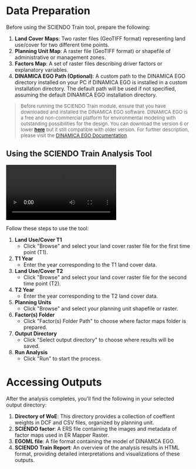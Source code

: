 # Data Preparation

Before using the SCIENDO Train tool, prepare the following:

1.  **Land Cover Maps**: Two raster files (GeoTIFF format) representing land use/cover for two different time points.
2.  **Planning Unit Map**: A raster file (GeoTIFF format) or shapefile of administrative or management zones.
3.  **Factors Map**: A set of raster files describing driver factors or explanatory variables.
7.  **DINAMICA EGO Path (Optional)**: A custom path to the DINAMICA EGO directory installed on your PC if DINAMICA EGO is installed in a custom installation directory. The default path will be used if not specified, assuming the default DINAMICA EGO installation directory.

> <font size="2">Before running the SCIENDO Train module, ensure that you have downloaded and installed the DINAMICA EGO software. DINAMICA EGO is a free and non-commercial platform for environmental modeling with outstanding possibilities for the design. You can download the version 6 or lower [**here**](https://csr.ufmg.br/dinamica/dinamica-6/) but it still compatible with older version. For further description, please visit the [DINAMICA EGO Documentation](https://dinamicaego.com/dokuwiki/doku.php?id=guidebook_start).</font>

## Using the SCIENDO Train Analysis Tool

<video controls style="max-width:80%;height:auto;">
    <source src="sciendo_train.mp4" type="video/mp4">
    Your browser does not support the video tag.
</video>

Follow these steps to use the tool:

1.  **Land Use/Cover T1**
    -   Click "Browse" and select your land cover raster file for the first time point (T1).
2.  **T1 Year**
    -   Enter the year corresponding to the T1 land cover data.
3.  **Land Use/Cover T2**
    -   Click "Browse" and select your land cover raster file for the second time point (T2).
4.  **T2 Year**
    -   Enter the year corresponding to the T2 land cover data.
5.  **Planning Units**
    -   Click "Browse" and select your planning unit shapefile or raster.
6.  **Factor(s) Folder**
    -   Click "Factor(s) Folder Path" to choose where factor maps folder is prepared.
7.  **Output Directory**
    -   Click "Select output directory" to choose where results will be saved.
8.  **Run Analysis**
    -   Click "Run" to start the process.

# Accessing Outputs

After the analysis completes, you'll find the following in your selected output directory:

1.  **Directory of WoE**: This directory provides a collection of coeffient weights in DCF and CSV files, organized by planning unit.
2.  **SCIENDO factor**: A ERS file containing the images and metadata of factor maps used in ER Mapper Raster.
3.  **EGOML file**: A file format containing the model of DINAMICA EGO.
4.  **SCIENDO Train Report**: An overview of the analysis results in HTML format, providing detailed interpretations and visualizations of these outputs.

